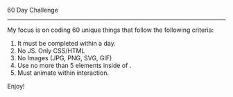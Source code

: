60 Day Challenge
- - - - - - - - -

My focus is on coding 60 unique things that follow the following criteria:
1. It must be completed within a day.
2. No JS. Only CSS/HTML
3. No Images (JPG, PNG, SVG, GIF)
4. Use no more than 5 elements inside of <body>.
5. Must animate within interaction.

Enjoy!
